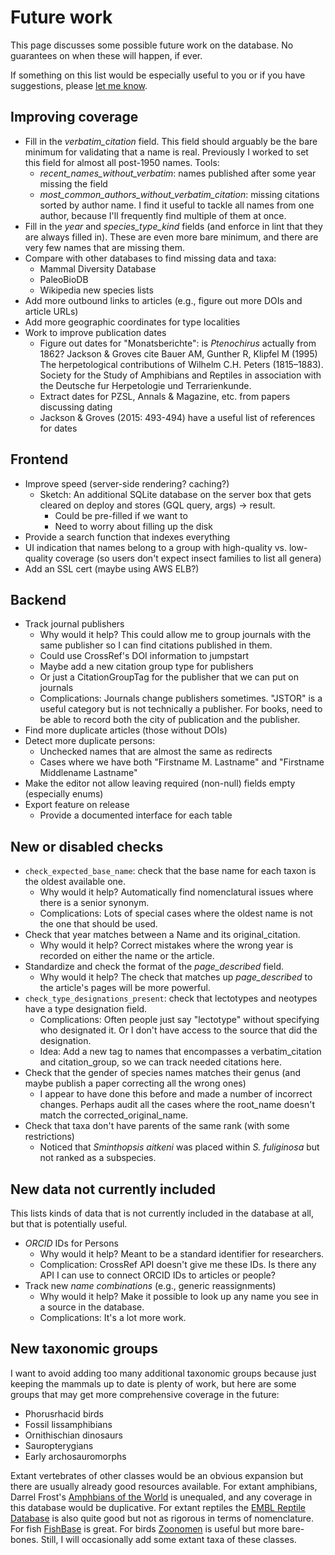 # Future work

This page discusses some possible future work on the database. No guarantees on when
these will happen, if ever.

If something on this list would be especially useful to you or if you have suggestions,
please [let me know](mailto:jelle.zijlstra@gmail.com).

## Improving coverage

- Fill in the _verbatim_citation_ field. This field should arguably be the bare minimum
  for validating that a name is real. Previously I worked to set this field for almost
  all post-1950 names. Tools:
  - _recent_names_without_verbatim_: names published after some year missing the field
  - _most_common_authors_without_verbatim_citation_: missing citations sorted by author
    name. I find it useful to tackle all names from one author, because I'll frequently
    find multiple of them at once.
- Fill in the _year_ and _species_type_kind_ fields (and enforce in lint that they are
  always filled in). These are even more bare minimum, and there are very few names that
  are missing them.
- Compare with other databases to find missing data and taxa:
  - Mammal Diversity Database
  - PaleoBioDB
  - Wikipedia new species lists
- Add more outbound links to articles (e.g., figure out more DOIs and article URLs)
- Add more geographic coordinates for type localities
- Work to improve publication dates
  - Figure out dates for "Monatsberichte": is _Ptenochirus_ actually from 1862? Jackson
    & Groves cite Bauer AM, Gunther R, Klipfel M (1995) The herpetological contributions
    of Wilhelm C.H. Peters (1815–1883). Society for the Study of Amphibians and Reptiles
    in association with the Deutsche fur Herpetologie und Terrarienkunde.
  - Extract dates for PZSL, Annals & Magazine, etc. from papers discussing dating
  - Jackson & Groves (2015: 493-494) have a useful list of references for dates

## Frontend

- Improve speed (server-side rendering? caching?)
  - Sketch: An additional SQLite database on the server box that gets cleared on deploy
    and stores (GQL query, args) -> result.
    - Could be pre-filled if we want to
    - Need to worry about filling up the disk
- Provide a search function that indexes everything
- UI indication that names belong to a group with high-quality vs. low-quality coverage
  (so users don't expect insect families to list all genera)
- Add an SSL cert (maybe using AWS ELB?)

## Backend

- Track journal publishers
  - Why would it help? This could allow me to group journals with the same publisher so
    I can find citations published in them.
  - Could use CrossRef's DOI information to jumpstart
  - Maybe add a new citation group type for publishers
  - Or just a CitationGroupTag for the publisher that we can put on journals
  - Complications: Journals change publishers sometimes. "JSTOR" is a useful category
    but is not technically a publisher. For books, need to be able to record both the
    city of publication and the publisher.
- Find more duplicate articles (those without DOIs)
- Detect more duplicate persons:
  - Unchecked names that are almost the same as redirects
  - Cases where we have both "Firstname M. Lastname" and "Firstname Middlename Lastname"
- Make the editor not allow leaving required (non-null) fields empty (especially enums)
- Export feature on release
  - Provide a documented interface for each table

## New or disabled checks

- `check_expected_base_name`: check that the base name for each taxon is the oldest
  available one.
  - Why would it help? Automatically find nomenclatural issues where there is a senior
    synonym.
  - Complications: Lots of special cases where the oldest name is not the one that
    should be used.
- Check that year matches between a Name and its original_citation.
  - Why would it help? Correct mistakes where the wrong year is recorded on either the
    name or the article.
- Standardize and check the format of the _page_described_ field.
  - Why would it help? The check that matches up _page_described_ to the article's pages
    will be more powerful.
- `check_type_designations_present`: check that lectotypes and neotypes have a type
  designation field.
  - Complications: Often people just say "lectotype" without specifying who designated
    it. Or I don't have access to the source that did the designation.
  - Idea: Add a new tag to names that encompasses a verbatim_citation and
    citation_group, so we can track needed citations here.
- Check that the gender of species names matches their genus (and maybe publish a paper
  correcting all the wrong ones)
  - I appear to have done this before and made a number of incorrect changes. Perhaps
    audit all the cases where the root_name doesn't match the corrected_original_name.
- Check that taxa don't have parents of the same rank (with some restrictions)
  - Noticed that _Sminthopsis aitkeni_ was placed within _S. fuliginosa_ but not ranked
    as a subspecies.

## New data not currently included

This lists kinds of data that is not currently included in the database at all, but that
is potentially useful.

- _ORCID_ IDs for Persons
  - Why would it help? Meant to be a standard identifier for researchers.
  - Complication: CrossRef API doesn't give me these IDs. Is there any API I can use to
    connect ORCID IDs to articles or people?
- Track new _name combinations_ (e.g., generic reassignments)
  - Why would it help? Make it possible to look up any name you see in a source in the
    database.
  - Complications: It's a lot more work.

## New taxonomic groups

I want to avoid adding too many additional taxonomic groups because just keeping the
mammals up to date is plenty of work, but here are some groups that may get more
comprehensive coverage in the future:

- Phorusrhacid birds
- Fossil lissamphibians
- Ornithischian dinosaurs
- Sauropterygians
- Early archosauromorphs

Extant vertebrates of other classes would be an obvious expansion but there are usually
already good resources available. For extant amphibians, Darrel Frost's
[Amphbians of the World](https://amphibiansoftheworld.amnh.org/) is unequaled, and any
coverage in this database would be duplicative. For extant reptiles the
[EMBL Reptile Database](http://www.reptile-database.org/) is also quite good but not as
rigorous in terms of nomenclature. For fish
[FishBase](https://www.fishbase.se/search.php) is great. For birds
[Zoonomen](http://zoonomen.net/) is useful but more bare-bones. Still, I will
occasionally add some extant taxa of these classes.
